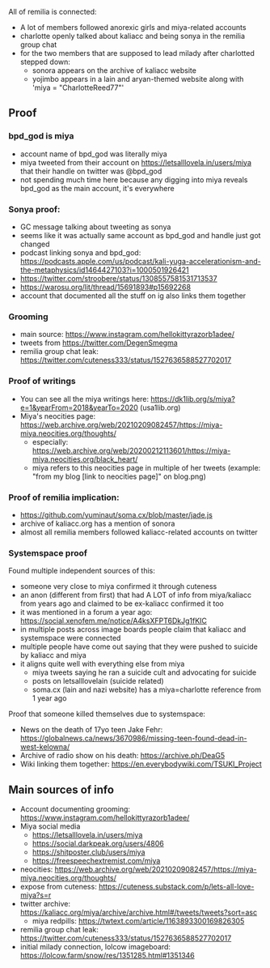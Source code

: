 All of remilia is connected:
- A lot of members followed anorexic girls and miya-related accounts
- charlotte openly talked about kaliacc and being sonya in the remilia group chat
- for the two members that are supposed to lead milady after charlotted stepped down:
  - sonora appears on the archive of kaliacc website
  - yojimbo appears in a lain and aryan-themed website along with 'miya = "CharlotteReed77"'

## Proof

### bpd_god is miya
- account name of bpd_god was literally miya
- miya tweeted from their account on https://letsalllovela.in/users/miya that their handle on twitter was @bpd_god
- not spending much time here because any digging into miya reveals bpd_god as the main account, it's everywhere

### Sonya proof:
- GC message talking about tweeting as sonya
- seems like it was actually same account as bpd_god and handle just got changed
- podcast linking sonya and bpd_god: https://podcasts.apple.com/us/podcast/kali-yuga-accelerationism-and-the-metaphysics/id1464427103?i=1000501926421
- https://twitter.com/stroobere/status/1308557581531713537
- https://warosu.org/lit/thread/15691893#p15692268
- account that documented all the stuff on ig also links them together

### Grooming
- main source: https://www.instagram.com/hellokittyrazorb1adee/
- tweets from https://twitter.com/DegenSmegma
- remilia group chat leak: https://twitter.com/cuteness333/status/1527636588527702017

### Proof of writings
- You can see all the miya writings here: https://dk1lib.org/s/miya?e=1&yearFrom=2018&yearTo=2020 (usa1lib.org)
- Miya's neocities page: https://web.archive.org/web/20210209082457/https://miya-miya.neocities.org/thoughts/
    - especially: https://web.archive.org/web/20200212113601/https://miya-miya.neocities.org/black_heart/
    - miya refers to this neocities page in multiple of her tweets (example: "from my blog [link to neocities page]" on blog.png)

### Proof of remilia implication:
- https://github.com/yuminaut/soma.cx/blob/master/jade.js
- archive of kaliacc.org has a mention of sonora 
- almost all remilia members followed kaliacc-related accounts on twitter

### Systemspace proof
Found multiple independent sources of this:
- someone very close to miya confirmed it through cuteness
- an anon (different from first) that had A LOT of info from miya/kaliacc from years ago and claimed to be ex-kaliacc confirmed it too
- it was mentioned in a forum a year ago: https://social.xenofem.me/notice/A4ksXFPT6DkJg1fKIC
- in multiple posts across image boards people claim that kaliacc and systemspace were connected
- multiple people have come out saying that they were pushed to suicide by kaliacc and miya
- it aligns quite well with everything else from miya
    - miya tweets saying he ran a suicide cult and advocating for suicide
    - posts on letsalllovelain (suicide related)
    - soma.cx (lain and nazi website) has a miya=charlotte reference from 1 year ago

Proof that someone killed themselves due to systemspace:
- News on the death of 17yo teen Jake Fehr: https://globalnews.ca/news/3670986/missing-teen-found-dead-in-west-kelowna/
- Archive of radio show on his death: https://archive.ph/DeaG5
- Wiki linking them together: https://en.everybodywiki.com/TSUKI_Project

## Main sources of info
- Account documenting grooming: https://www.instagram.com/hellokittyrazorb1adee/
- Miya social media
  - https://letsalllovela.in/users/miya
  - https://social.darkpeak.org/users/4806
  - https://shitposter.club/users/miya
  - https://freespeechextremist.com/miya
- neocities: https://web.archive.org/web/20210209082457/https://miya-miya.neocities.org/thoughts/
- expose from cuteness: https://cuteness.substack.com/p/lets-all-love-miya?s=r
- twitter archive: https://kaliacc.org/miya/archive/archive.html#/tweets/tweets?sort=asc
  - miya redpills: https://twtext.com/article/1163893300169826305
- remilia group chat leak: https://twitter.com/cuteness333/status/1527636588527702017
- initial milady connection, lolcow imageboard: https://lolcow.farm/snow/res/1351285.html#1351346